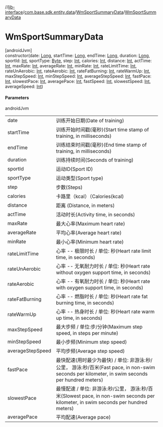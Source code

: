 //[lib-interface](../../../index.md)/[com.base.sdk.entity.data](../index.md)/[WmSportSummaryData](index.md)/[WmSportSummaryData](-wm-sport-summary-data.md)

# WmSportSummaryData

[androidJvm]\
constructor(date: [Long](https://kotlinlang.org/api/latest/jvm/stdlib/kotlin/-long/index.html), startTime: [Long](https://kotlinlang.org/api/latest/jvm/stdlib/kotlin/-long/index.html), endTime: [Long](https://kotlinlang.org/api/latest/jvm/stdlib/kotlin/-long/index.html), duration: [Long](https://kotlinlang.org/api/latest/jvm/stdlib/kotlin/-long/index.html), sportId: [Int](https://kotlinlang.org/api/latest/jvm/stdlib/kotlin/-int/index.html), sportType: [Byte](https://kotlinlang.org/api/latest/jvm/stdlib/kotlin/-byte/index.html), step: [Int](https://kotlinlang.org/api/latest/jvm/stdlib/kotlin/-int/index.html), calories: [Int](https://kotlinlang.org/api/latest/jvm/stdlib/kotlin/-int/index.html), distance: [Int](https://kotlinlang.org/api/latest/jvm/stdlib/kotlin/-int/index.html), actTime: [Int](https://kotlinlang.org/api/latest/jvm/stdlib/kotlin/-int/index.html), maxRate: [Int](https://kotlinlang.org/api/latest/jvm/stdlib/kotlin/-int/index.html), averageRate: [Int](https://kotlinlang.org/api/latest/jvm/stdlib/kotlin/-int/index.html), minRate: [Int](https://kotlinlang.org/api/latest/jvm/stdlib/kotlin/-int/index.html), rateLimitTime: [Int](https://kotlinlang.org/api/latest/jvm/stdlib/kotlin/-int/index.html), rateUnAerobic: [Int](https://kotlinlang.org/api/latest/jvm/stdlib/kotlin/-int/index.html), rateAerobic: [Int](https://kotlinlang.org/api/latest/jvm/stdlib/kotlin/-int/index.html), rateFatBurning: [Int](https://kotlinlang.org/api/latest/jvm/stdlib/kotlin/-int/index.html), rateWarmUp: [Int](https://kotlinlang.org/api/latest/jvm/stdlib/kotlin/-int/index.html), maxStepSpeed: [Int](https://kotlinlang.org/api/latest/jvm/stdlib/kotlin/-int/index.html), minStepSpeed: [Int](https://kotlinlang.org/api/latest/jvm/stdlib/kotlin/-int/index.html), averageStepSpeed: [Int](https://kotlinlang.org/api/latest/jvm/stdlib/kotlin/-int/index.html), fastPace: [Int](https://kotlinlang.org/api/latest/jvm/stdlib/kotlin/-int/index.html), slowestPace: [Int](https://kotlinlang.org/api/latest/jvm/stdlib/kotlin/-int/index.html), averagePace: [Int](https://kotlinlang.org/api/latest/jvm/stdlib/kotlin/-int/index.html), fastSpeed: [Int](https://kotlinlang.org/api/latest/jvm/stdlib/kotlin/-int/index.html), slowestSpeed: [Int](https://kotlinlang.org/api/latest/jvm/stdlib/kotlin/-int/index.html), averageSpeed: [Int](https://kotlinlang.org/api/latest/jvm/stdlib/kotlin/-int/index.html))

#### Parameters

androidJvm

| | |
|---|---|
| date | 训练开始日期(Date of training) |
| startTime | 训练开始时间戳(毫秒)(Start time stamp of training, in milliseconds) |
| endTime | 训练结束时间戳(毫秒)(End time stamp of training, in milliseconds) |
| duration | 训练持续时间(Seconds of training) |
| sportId | 运动ID(Sport ID) |
| sportType | 运动类型(Sport type) |
| step | 步数(Steps) |
| calories | 卡路里（kcal）（Calories(kcal) |
| distance | 距离 (Distance, in meters) |
| actTime | 活动时长(Activity time, in seconds) |
| maxRate | 最大心率(Maximum heart rate) |
| averageRate | 平均心率(Average heart rate) |
| minRate | 最小心率(Minimum heart rate) |
| rateLimitTime | 心率 -- 极限时长  / 单位:  秒(Heart rate limit time, in seconds) |
| rateUnAerobic | 心率 -- 无氧耐力时长  / 单位:  秒(Heart rate without oxygen support time, in seconds) |
| rateAerobic | 心率 -- 有氧耐力时长  / 单位:  秒(Heart rate with oxygen support time, in seconds) |
| rateFatBurning | 心率 -- 燃脂时长  / 单位:  秒(Heart rate fat burning time, in seconds) |
| rateWarmUp | 心率 -- 热身时长  / 单位:  秒(Heart rate warm up time, in seconds) |
| maxStepSpeed | 最大步频 / 单位:步/分钟(Maximum step speed, in steps per minute) |
| minStepSpeed | 最小步频(Minimum step speed) |
| averageStepSpeed | 平均步频(Average step speed) |
| fastPace | 最快配速(用时最少为最快) / 单位: 非游泳:秒/公里， 游泳:秒/百米(Fast pace, in non-swim seconds per kilometer, in swim seconds per hundred meters) |
| slowestPace | 最慢配速 / 单位: 非游泳:秒/公里， 游泳:秒/百米(Slowest pace, in non-swim seconds per kilometer, in swim seconds per hundred meters) |
| averagePace | 平均配速(Average pace) |
